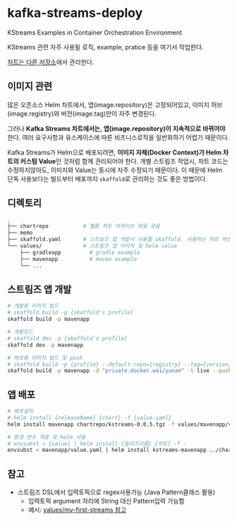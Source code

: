 # kafka-streams-deploy

KStreams Examples in Container Orchestration Environment

KStreams 관련 자주 사용될 로직, example, pratice 등을 여기서 작업한다.

[차트는 다른 저장소](https://github.com/YunanJeong/my-helm-charts/tree/main/charts/kafka-streams)에서 관리한다.

## 이미지 관련

많은 오픈소스 Helm 차트에서,
앱(image.repository)은 고정되어있고, 이미지 허브(image.registry)와 버전(image.tag)만이 자주 변경된다.

그러나 **Kafka Streams 차트에서는,
앱(image.repository)이 지속적으로 바뀌어야** 한다. 여러 요구사항과 유스케이스에 따른 비즈니스로직을 일반화하기 어렵기 때문이다.

Kafka Streams가 Helm으로 배포되려면, **이미지 자체(Docker Context)가 Helm 차트의 커스텀 Value**인 것처럼 함께 관리되어야 한다. 개별 스트림즈 작업시, 차트 코드는 수정하지않아도, 이미지와 Value는 동시에 자주 수정되기 때문이다. 이 때문에 Helm 단독 사용보다는 빌드부터 배포까지 `skaffold`로 관리하는 것도 좋은 방법이다.

## 디렉토리

```sh
.
├── chartrepo           # 헬름 차트 아카이브 파일 모음
├── memo
├── skaffold.yaml       # 스트림즈 앱 개발시 사용할 skaffold. 사용하는 차트 버전 기록.
└── values/             # 스트림즈 앱 이미지 및 helm value
    ├── gradleapp         # gradle example
    ├── mavenapp          # maven example
    └── ...
```

## 스트림즈 앱 개발

```sh
# 개발용 이미지 빌드
# skaffold build -p {skaffold's profile}
skaffold build -p mavenapp

# 개발모드
# skaffold dev -p {skaffold's profile}
skaffold dev -p mavenapp

# 배포용 이미지 빌드 및 push
# skaffold build -p {profile} --default-repo={registry} --tag={version} --push
skaffold build -p mavenapp -d "private.docker.wai/yunan" -t live --push
```

## 앱 배포

```sh
# 배포설치
# helm install {releaseName} {chart} -f {value.yaml}
helm install mavenapp chartrepo/kstreams-0.0.5.tgz -f values/mavenapp/value.yaml

# 환경 변수 적용 및 helm 사용
# envsubst < {value} | helm install {릴리즈이름} {차트] -f -
envsubst < mavenapp/value.yaml | helm install kstreams-mavenapp ../chartrepo/kstreams-0.0.5.tgz -f -
```

## 참고

- 스트림즈 DSL에서 입력토픽으로 regex사용가능 (Java Pattern클래스 활용)
  - 입력토픽 argument 자리에 String 대신 Pattern입력 가능함
  - 예시: [values/my-first-streams 참고](https://github.com/YunanJeong/kafka-streams-deploy/blob/main/values/my-first-streams/image/app/src/main/java/my_first_streams/App.java)
